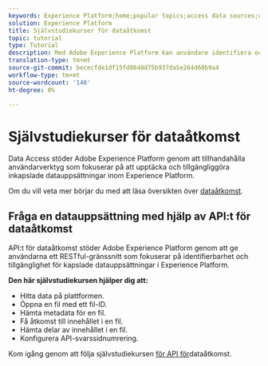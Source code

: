 ```yaml
---
keywords: Experience Platform;home;popular topics;access data sources;data access;spark sdk;python sdk
solution: Experience Platform
title: Självstudiekurser för dataåtkomst
topic: tutorial
type: Tutorial
description: Med Adobe Experience Platform kan användare identifiera och få åtkomst till kapslade datauppsättningar i Experience Platform med hjälp av API:t för dataåtkomst.
translation-type: tm+mt
source-git-commit: bececfde1df15fd8648d75b937da5e264d60b9a4
workflow-type: tm+mt
source-wordcount: '140'
ht-degree: 0%

---
```



# Självstudiekurser för dataåtkomst

Data Access stöder Adobe Experience Platform genom att tillhandahålla användarverktyg som fokuserar på att upptäcka och tillgängliggöra inkapslade datauppsättningar inom Experience Platform.

Om du vill veta mer börjar du med att läsa översikten över [dataåtkomst](../data-access/home.md).

## Fråga en datauppsättning med hjälp av API:t för dataåtkomst

API:t för dataåtkomst stöder Adobe Experience Platform genom att ge användarna ett RESTful-gränssnitt som fokuserar på identifierbarhet och tillgänglighet för kapslade datauppsättningar i Experience Platform.

**Den här självstudiekursen hjälper dig att:**
- Hitta data på plattformen.
- Öppna en fil med ett fil-ID.
- Hämta metadata för en fil.
- Få åtkomst till innehållet i en fil.
- Hämta delar av innehållet i en fil.
- Konfigurera API-svarssidnumrering.

Kom igång genom att följa självstudiekursen [för API för](../data-access/tutorials/dataset-data.md)dataåtkomst.